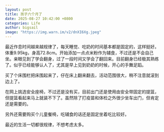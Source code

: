 ```yaml
---
layout: post
title: 孩子六个月了
date: 2025-08-27 10:42:00 +0800
categories: Life
author: bigsail
image: "https://img.warn.im/v2/dnXI6Xg.jpeg"
---
```

最近作息时间越来越规律了，每天睡觉、吃奶的时间基本都是固定的，这样挺好。体重9.95kg，身高72.8cm。开始添加一点点米粉作为辅食，不过还是不会自己坐。亲眼见到了学会翻身，过了一段时间又学会了翻回来。目前翻身已经极其熟练了。似乎已经能够认人了，尤其是早上见到奶奶的时候，开心的手舞足蹈。

买了个床围栏把床围起来了，仔在床上翻来翻去，活动范围很大，稍不注意就滚到边上了。

在网上挑选安全座椅，不过还是没有买，目前出门还是使用由安全带固定的提篮，但提篮看起来马上就装不下了。虽然除了打疫苗和体检之外很少坐车出门，但肯定还是需要的。

另外还需要购买个儿童餐椅，吃辅食的话还是固定坐着吃比较好。

最近的生活一切都很规律，不想考虑太多。
